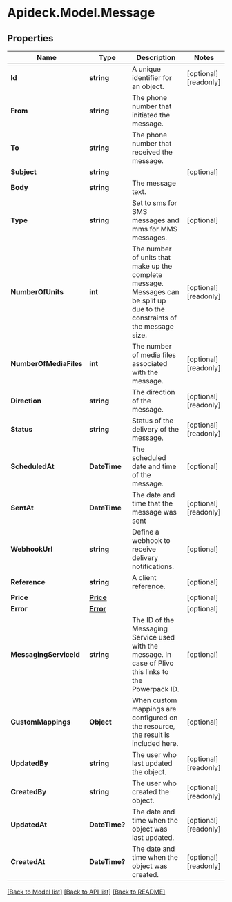 # Apideck.Model.Message

## Properties

Name | Type | Description | Notes
------------ | ------------- | ------------- | -------------
**Id** | **string** | A unique identifier for an object. | [optional] [readonly] 
**From** | **string** | The phone number that initiated the message. | 
**To** | **string** | The phone number that received the message. | 
**Subject** | **string** |  | [optional] 
**Body** | **string** | The message text. | 
**Type** | **string** | Set to sms for SMS messages and mms for MMS messages. | [optional] 
**NumberOfUnits** | **int** | The number of units that make up the complete message. Messages can be split up due to the constraints of the message size. | [optional] [readonly] 
**NumberOfMediaFiles** | **int** | The number of media files associated with the message. | [optional] [readonly] 
**Direction** | **string** | The direction of the message. | [optional] [readonly] 
**Status** | **string** | Status of the delivery of the message. | [optional] [readonly] 
**ScheduledAt** | **DateTime** | The scheduled date and time of the message. | [optional] 
**SentAt** | **DateTime** | The date and time that the message was sent | [optional] [readonly] 
**WebhookUrl** | **string** | Define a webhook to receive delivery notifications. | [optional] 
**Reference** | **string** | A client reference. | [optional] 
**Price** | [**Price**](Price.md) |  | [optional] 
**Error** | [**Error**](Error.md) |  | [optional] 
**MessagingServiceId** | **string** | The ID of the Messaging Service used with the message. In case of Plivo this links to the Powerpack ID. | [optional] 
**CustomMappings** | **Object** | When custom mappings are configured on the resource, the result is included here. | [optional] 
**UpdatedBy** | **string** | The user who last updated the object. | [optional] [readonly] 
**CreatedBy** | **string** | The user who created the object. | [optional] [readonly] 
**UpdatedAt** | **DateTime?** | The date and time when the object was last updated. | [optional] [readonly] 
**CreatedAt** | **DateTime?** | The date and time when the object was created. | [optional] [readonly] 

[[Back to Model list]](../README.md#documentation-for-models) [[Back to API list]](../README.md#documentation-for-api-endpoints) [[Back to README]](../README.md)

